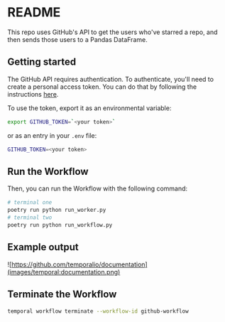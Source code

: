 # README

This repo uses GitHub's API to get the users who've starred a repo, and then sends those users to a Pandas DataFrame.

<!--
The Asynchronous Activity returns data back to the Workflow while the Activity is running, so you can begin to process some data, without having to wait for the Activity to finish, in cases where you've reached the API's rate limit.
-->

## Getting started

The GitHub API requires authentication. To authenticate, you'll need to create a personal access token. You can do that by following the instructions [here](https://docs.github.com/en/github/authenticating-to-github/creating-a-personal-access-token).

To use the token, export it as an environmental variable:

```bash
export GITHUB_TOKEN=`<your token>`
```

or as an entry in your `.env` file:

```bash
GITHUB_TOKEN=<your token>
```

## Run the Workflow

Then, you can run the Workflow with the following command:

```bash
# terminal one
poetry run python run_worker.py
# terminal two
poetry run python run_workflow.py
```
## Example output

![https://github.com/temporalio/documentation](images/temporal:documentation.png)

## Terminate the Workflow

```bash
temporal workflow terminate --workflow-id github-workflow
```
